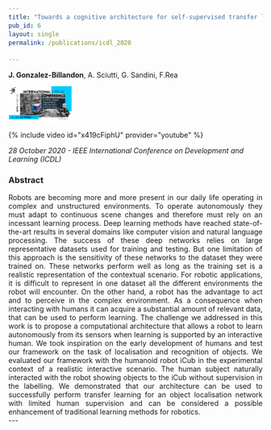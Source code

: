 ```yaml
---
title: "Towards a cognitive architecture for self-supervised transfer learning for objects detection with a Humanoid Robot"
pub_id: 6
layout: single
permalink: /publications/icdl_2020

---
```


**J. Gonzalez-Billandon**,  A. Sciutti, G. Sandini, F.Rea 
 
<img width="25%" src="../assets/images/icdl.png">

{% include video id="x419cFiphU" provider="youtube" %}

*28 October 2020 - IEEE International Conference on Development and Learning (ICDL)*


### Abstract
<div style="text-align: justify">
Robots are becoming more and more present in our daily life operating in complex and unstructured environments. To operate autonomously they must adapt to continuous scene changes and therefore must rely on an incessant learning process. Deep learning methods have reached state-of-the-art results in several domains like computer vision and natural language processing. The success of these deep networks relies on large representative datasets used for training and testing. But one limitation of this approach is the sensitivity of these networks to the dataset they were trained on. These networks perform well as long as the training set is a realistic representation of the contextual scenario. For robotic applications, it is difficult to represent in one dataset all the different environments the robot will encounter. On the other hand, a robot has the advantage to act and to perceive in the complex environment. As a consequence when interacting with humans it can acquire a substantial amount of relevant data, that can be used to perform learning. The challenge we addressed in this work is to propose a computational architecture that allows a robot to learn autonomously from its sensors when learning is supported by an interactive human. We took inspiration on the early development of humans and test our framework on the task of localisation and recognition of objects. We evaluated our framework with the humanoid robot iCub in the experimental context of a realistic interactive scenario. The human subject naturally interacted with the robot showing objects to the iCub without supervision in the labelling. We demonstrated that our architecture can be used to successfully perform transfer learning for an object localisation network with limited human supervision and can be considered a possible enhancement of traditional learning methods for robotics.
</div>
---